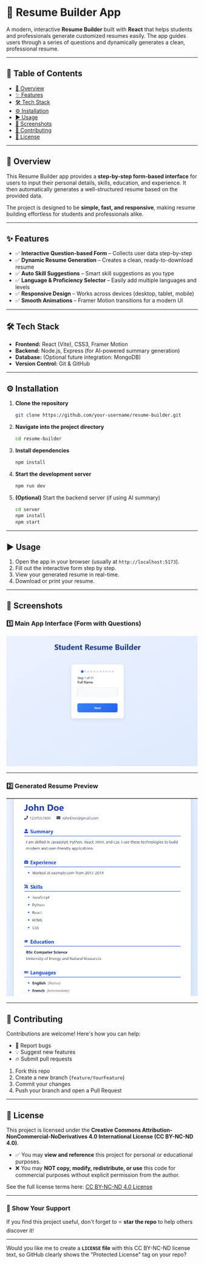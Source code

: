 
# 📝 Resume Builder App

A modern, interactive **Resume Builder** built with **React** that helps students and professionals generate customized resumes easily. The app guides users through a series of questions and dynamically generates a clean, professional resume.

---

## 📑 Table of Contents

* [🚀 Overview](#-overview)
* [✨ Features](#-features)
* [🛠️ Tech Stack](#%EF%B8%8F-tech-stack)
* [⚙️ Installation](#%EF%B8%8F-installation)
* [▶️ Usage](#%EF%B8%8F-usage)
* [📸 Screenshots](#-screenshots)
* [🤝 Contributing](#-contributing)
* [📜 License](#-license)

---

## 🚀 Overview

This Resume Builder app provides a **step-by-step form-based interface** for users to input their personal details, skills, education, and experience.
It then automatically generates a well-structured resume based on the provided data.

The project is designed to be **simple, fast, and responsive**, making resume building effortless for students and professionals alike.

---

## ✨ Features

* ✅ **Interactive Question-based Form** – Collects user data step-by-step
* ✅ **Dynamic Resume Generation** – Creates a clean, ready-to-download resume
* ✅ **Auto Skill Suggestions** – Smart skill suggestions as you type
* ✅ **Language & Proficiency Selector** – Easily add multiple languages and levels
* ✅ **Responsive Design** – Works across devices (desktop, tablet, mobile)
* ✅ **Smooth Animations** – Framer Motion transitions for a modern UI

---

## 🛠️ Tech Stack

* **Frontend:** React (Vite), CSS3, Framer Motion
* **Backend:** Node.js, Express (for AI-powered summary generation)
* **Database:** (Optional future integration: MongoDB)
* **Version Control:** Git & GitHub

---

## ⚙️ Installation

1. **Clone the repository**

   ```bash
   git clone https://github.com/your-username/resume-builder.git
   ```
2. **Navigate into the project directory**

   ```bash
   cd resume-builder
   ```
3. **Install dependencies**

   ```bash
   npm install
   ```
4. **Start the development server**

   ```bash
   npm run dev
   ```
5. **(Optional)** Start the backend server (if using AI summary)

   ```bash
   cd server
   npm install
   npm start
   ```

---

## ▶️ Usage

1. Open the app in your browser (usually at `http://localhost:5173`).
2. Fill out the interactive form step by step.
3. View your generated resume in real-time.
4. Download or print your resume.

---

## 📸 Screenshots

### 1️⃣ Main App Interface (Form with Questions)

![Main Interface](./src/assets/screenshots/form-interface.png)

---

### 2️⃣ Generated Resume Preview

![Resume Preview](./src/assets/screenshots/resume-preview.png)

---

## 🤝 Contributing

Contributions are welcome! Here's how you can help:

* 🐛 Report bugs
* 💡 Suggest new features
* 🔥 Submit pull requests

1. Fork this repo
2. Create a new branch (`feature/YourFeature`)
3. Commit your changes
4. Push your branch and open a Pull Request

---

## 📜 License

This project is licensed under the **Creative Commons Attribution-NonCommercial-NoDerivatives 4.0 International License (CC BY-NC-ND 4.0)**.

* ✅ You may **view and reference** this project for personal or educational purposes.
* ❌ You may **NOT copy, modify, redistribute, or use** this code for commercial purposes without explicit permission from the author.

See the full license terms here: [CC BY-NC-ND 4.0 License](https://creativecommons.org/licenses/by-nc-nd/4.0/)

---

### 🌟 Show Your Support

If you find this project useful, don't forget to ⭐ **star the repo** to help others discover it!

---

Would you like me to create a **`LICENSE` file** with this CC BY-NC-ND license text, so GitHub clearly shows the "Protected License" tag on your repo?
